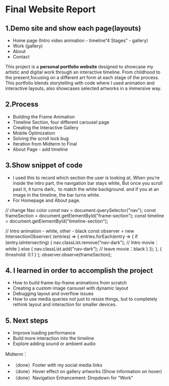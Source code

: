 # Final Website Report

## 1.Demo site and show each page(layouts)
- Home page (Intro video animation - timeline“4 Stages” - gallery)
- Work (gallery)
- About
- Contact

This project is a **personal portfolio website** designed to showcase my artistic and digital work through an interactive timeline. 
From childhood to the present,focusing on a different art form at each stage of the process. This portfolio blends storytelling with code where I used animation and interactive layouts, also showcases selected artworks in a immersive way.

## 2.Process
- Building the Frame Animation
- Timeline Section, four different carousel page
- Creating the Interactive Gallery
- Mobile Optimization
- Solving the scroll lock bug
- Iteration from Midterm to Final
- About Page - add timeline

## 3.Show snippet of code 
- I used this to record which section the user is looking at, When you’re inside the intro part, the navigation bar stays white, But once you scroll past it, it turns dark，to match the white background.
and if you at an image in the timeline, the bar turns white.
- For Homepage and About page.

// change Nav color
const nav = document.querySelector("nav");
const frameSection = document.getElementById("frame-section"); 
const timeline = document.getElementById("timeline-section");

// Intro animation - white, other - black
const observer = new IntersectionObserver(
  (entries) => {
    entries.forEach(entry => {
      if (entry.isIntersecting) {
        nav.classList.remove("nav-dark"); // Intro movie：white
      } else {
        nav.classList.add("nav-dark"); // leave movie：black
      }
    });
  },
  { threshold: 0.1 }
);
observer.observe(frameSection);


## 4. I learned in order to accomplish the project
- How to build frame-by-frame animations from scratch
- Creating a custom image carousel with dynamic layout
- Debugging layout and overflow issues
- How to use media queries not just to resize things, but to completely rethink layout and interaction for smaller devices.

## 5. Next steps
- Improve loading performance
- Build more interaction into the timeline
- Explore adding sound or ambient audio

Midterm：
- （done）Footer with my social media links
- （done）Hover effect on gallery artworks (Show information on hover)
- （done）Navigation Enhancement: Dropdown for “Work”
